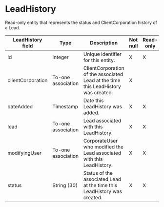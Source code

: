# LeadHistory

Read-only entity that represents the status and ClientCorporation history of a Lead.

| **LeadHistory field** | **Type** | **Description** | **Not null** | **Read-only** |
| --- | --- | --- | --- | --- |
| id | Integer | Unique identifier for this entity. | X | X |
| clientCorporation | To-one association | ClientCorporation of the associated Lead at the time this LeadHistory was created. | X | |
| dateAdded | Timestamp | Date this LeadHistory was added. | X | X |
| lead | To-one association | Lead associated with this LeadHistory. | X | X |
| modifyingUser | To-one association | CorporateUser who modified the Lead associated with this LeadHistory. | X | X |
| status | String (30) | Status of the associated Lead at the time this LeadHistory was created. | X | X |